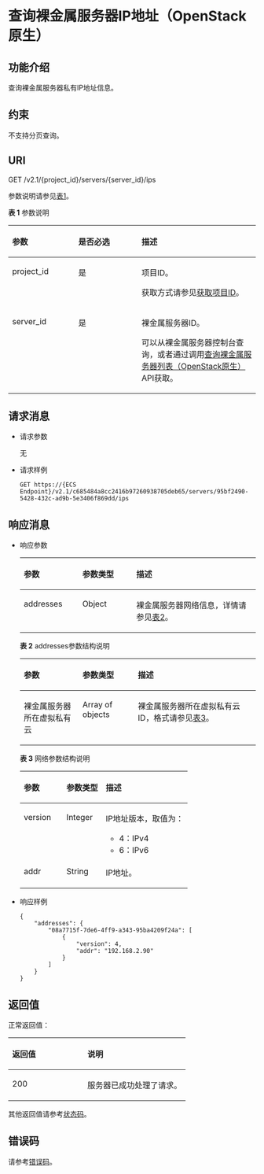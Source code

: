 # 查询裸金属服务器IP地址（OpenStack原生）<a name="ZH-CN_TOPIC_0053158696"></a>

## 功能介绍<a name="section53922917165259"></a>

查询裸金属服务器私有IP地址信息。

## 约束<a name="section64211377173223"></a>

不支持分页查询。

## URI<a name="section51121191165259"></a>

GET /v2.1/\{project\_id\}/servers/\{server\_id\}/ips

参数说明请参见[表1](#table1152617127395)。

**表 1**  参数说明

<a name="table1152617127395"></a>
<table><thead align="left"><tr id="row195261122394"><th class="cellrowborder" valign="top" width="26.742674267426747%" id="mcps1.2.4.1.1"><p id="p58268319165259"><a name="p58268319165259"></a><a name="p58268319165259"></a>参数</p>
</th>
<th class="cellrowborder" valign="top" width="25.532553255325535%" id="mcps1.2.4.1.2"><p id="p22113407165259"><a name="p22113407165259"></a><a name="p22113407165259"></a>是否必选</p>
</th>
<th class="cellrowborder" valign="top" width="47.724772477247726%" id="mcps1.2.4.1.3"><p id="p46355523165259"><a name="p46355523165259"></a><a name="p46355523165259"></a>描述</p>
</th>
</tr>
</thead>
<tbody><tr id="row6528101219392"><td class="cellrowborder" valign="top" width="26.742674267426747%" headers="mcps1.2.4.1.1 "><p id="p1217433165259"><a name="p1217433165259"></a><a name="p1217433165259"></a>project_id</p>
</td>
<td class="cellrowborder" valign="top" width="25.532553255325535%" headers="mcps1.2.4.1.2 "><p id="p31503226165259"><a name="p31503226165259"></a><a name="p31503226165259"></a>是</p>
</td>
<td class="cellrowborder" valign="top" width="47.724772477247726%" headers="mcps1.2.4.1.3 "><p id="p1624545165259"><a name="p1624545165259"></a><a name="p1624545165259"></a>项目ID。</p>
<p id="p652825144113"><a name="p652825144113"></a><a name="p652825144113"></a>获取方式请参见<a href="获取项目ID.md">获取项目ID</a>。</p>
</td>
</tr>
<tr id="row8528101220397"><td class="cellrowborder" valign="top" width="26.742674267426747%" headers="mcps1.2.4.1.1 "><p id="p43442641165259"><a name="p43442641165259"></a><a name="p43442641165259"></a>server_id</p>
</td>
<td class="cellrowborder" valign="top" width="25.532553255325535%" headers="mcps1.2.4.1.2 "><p id="p29193009165259"><a name="p29193009165259"></a><a name="p29193009165259"></a>是</p>
</td>
<td class="cellrowborder" valign="top" width="47.724772477247726%" headers="mcps1.2.4.1.3 "><p id="p15823538165259"><a name="p15823538165259"></a><a name="p15823538165259"></a><span id="text545971284716"><a name="text545971284716"></a><a name="text545971284716"></a>裸金属服务器</span><span id="text17459141214475"><a name="text17459141214475"></a><a name="text17459141214475"></a></span>ID。</p>
<p id="p29791113277"><a name="p29791113277"></a><a name="p29791113277"></a>可以从<span id="zh-cn_topic_0113746489_text013014803615"><a name="zh-cn_topic_0113746489_text013014803615"></a><a name="zh-cn_topic_0113746489_text013014803615"></a>裸金属服务器</span><span id="zh-cn_topic_0113746489_text10131448133612"><a name="zh-cn_topic_0113746489_text10131448133612"></a><a name="zh-cn_topic_0113746489_text10131448133612"></a></span>控制台查询，或者通过调用<a href="查询裸金属服务器列表（OpenStack原生）.md">查询裸金属服务器列表（OpenStack原生）</a>API获取。</p>
</td>
</tr>
</tbody>
</table>

## 请求消息<a name="section8194118165259"></a>

-   请求参数

    无

-   请求样例

    ```
    GET https://{ECS Endpoint}/v2.1/c685484a8cc2416b97260938705deb65/servers/95bf2490-5428-432c-ad9b-5e3406f869dd/ips
    ```


## 响应消息<a name="section58140617165259"></a>

-   响应参数

    <a name="table53480673143936"></a>
    <table><thead align="left"><tr id="row28382388143936"><th class="cellrowborder" valign="top" width="24.8%" id="mcps1.1.4.1.1"><p id="p59978491115233"><a name="p59978491115233"></a><a name="p59978491115233"></a>参数</p>
    </th>
    <th class="cellrowborder" valign="top" width="22.869999999999997%" id="mcps1.1.4.1.2"><p id="p26419641115233"><a name="p26419641115233"></a><a name="p26419641115233"></a>参数类型</p>
    </th>
    <th class="cellrowborder" valign="top" width="52.33%" id="mcps1.1.4.1.3"><p id="p64181866115233"><a name="p64181866115233"></a><a name="p64181866115233"></a>描述</p>
    </th>
    </tr>
    </thead>
    <tbody><tr id="row8940324143936"><td class="cellrowborder" valign="top" width="24.8%" headers="mcps1.1.4.1.1 "><p id="p53077645143936"><a name="p53077645143936"></a><a name="p53077645143936"></a>addresses</p>
    </td>
    <td class="cellrowborder" valign="top" width="22.869999999999997%" headers="mcps1.1.4.1.2 "><p id="p4322023143936"><a name="p4322023143936"></a><a name="p4322023143936"></a>Object</p>
    </td>
    <td class="cellrowborder" valign="top" width="52.33%" headers="mcps1.1.4.1.3 "><p id="p36857741143936"><a name="p36857741143936"></a><a name="p36857741143936"></a><span id="text185671317174716"><a name="text185671317174716"></a><a name="text185671317174716"></a>裸金属服务器</span><span id="text10567111744715"><a name="text10567111744715"></a><a name="text10567111744715"></a></span>网络信息，详情请参见<a href="#table56891490143956">表2</a>。</p>
    </td>
    </tr>
    </tbody>
    </table>

    **表 2**  addresses参数结构说明

    <a name="table56891490143956"></a>
    <table><thead align="left"><tr id="row33903869143956"><th class="cellrowborder" valign="top" width="24.86%" id="mcps1.2.4.1.1"><p id="p9236182413102"><a name="p9236182413102"></a><a name="p9236182413102"></a>参数</p>
    </th>
    <th class="cellrowborder" valign="top" width="23.51%" id="mcps1.2.4.1.2"><p id="p19238124121016"><a name="p19238124121016"></a><a name="p19238124121016"></a>参数类型</p>
    </th>
    <th class="cellrowborder" valign="top" width="51.629999999999995%" id="mcps1.2.4.1.3"><p id="p52411424141017"><a name="p52411424141017"></a><a name="p52411424141017"></a>描述</p>
    </th>
    </tr>
    </thead>
    <tbody><tr id="row33776430143956"><td class="cellrowborder" valign="top" width="24.86%" headers="mcps1.2.4.1.1 "><p id="p51536339143956"><a name="p51536339143956"></a><a name="p51536339143956"></a><span id="text58422614477"><a name="text58422614477"></a><a name="text58422614477"></a>裸金属服务器</span><span id="text10849265476"><a name="text10849265476"></a><a name="text10849265476"></a></span>所在虚拟私有云</p>
    </td>
    <td class="cellrowborder" valign="top" width="23.51%" headers="mcps1.2.4.1.2 "><p id="p13693953143956"><a name="p13693953143956"></a><a name="p13693953143956"></a>Array of objects</p>
    </td>
    <td class="cellrowborder" valign="top" width="51.629999999999995%" headers="mcps1.2.4.1.3 "><p id="p54366741143956"><a name="p54366741143956"></a><a name="p54366741143956"></a><span id="text16661620184711"><a name="text16661620184711"></a><a name="text16661620184711"></a>裸金属服务器</span><span id="text066152010471"><a name="text066152010471"></a><a name="text066152010471"></a></span>所在虚拟私有云ID，格式请参见<a href="#table22651992144025">表3</a>。</p>
    </td>
    </tr>
    </tbody>
    </table>

    **表 3**  网络参数结构说明

    <a name="table22651992144025"></a>
    <table><thead align="left"><tr id="row15576094144025"><th class="cellrowborder" valign="top" width="25.41%" id="mcps1.2.4.1.1"><p id="p355273111016"><a name="p355273111016"></a><a name="p355273111016"></a>参数</p>
    </th>
    <th class="cellrowborder" valign="top" width="23.419999999999998%" id="mcps1.2.4.1.2"><p id="p16554153131017"><a name="p16554153131017"></a><a name="p16554153131017"></a>参数类型</p>
    </th>
    <th class="cellrowborder" valign="top" width="51.17%" id="mcps1.2.4.1.3"><p id="p055523151012"><a name="p055523151012"></a><a name="p055523151012"></a>描述</p>
    </th>
    </tr>
    </thead>
    <tbody><tr id="row1498246144025"><td class="cellrowborder" valign="top" width="25.41%" headers="mcps1.2.4.1.1 "><p id="p54249095144025"><a name="p54249095144025"></a><a name="p54249095144025"></a>version</p>
    </td>
    <td class="cellrowborder" valign="top" width="23.419999999999998%" headers="mcps1.2.4.1.2 "><p id="p32100540144025"><a name="p32100540144025"></a><a name="p32100540144025"></a>Integer</p>
    </td>
    <td class="cellrowborder" valign="top" width="51.17%" headers="mcps1.2.4.1.3 "><p id="p16571197144025"><a name="p16571197144025"></a><a name="p16571197144025"></a>IP地址版本，取值为：</p>
    <a name="ul1882101316162"></a><a name="ul1882101316162"></a><ul id="ul1882101316162"><li>4：IPv4</li><li>6：IPv6</li></ul>
    </td>
    </tr>
    <tr id="row14923052144025"><td class="cellrowborder" valign="top" width="25.41%" headers="mcps1.2.4.1.1 "><p id="p807709144025"><a name="p807709144025"></a><a name="p807709144025"></a>addr</p>
    </td>
    <td class="cellrowborder" valign="top" width="23.419999999999998%" headers="mcps1.2.4.1.2 "><p id="p65424470144025"><a name="p65424470144025"></a><a name="p65424470144025"></a>String</p>
    </td>
    <td class="cellrowborder" valign="top" width="51.17%" headers="mcps1.2.4.1.3 "><p id="p39086769144025"><a name="p39086769144025"></a><a name="p39086769144025"></a>IP地址。</p>
    </td>
    </tr>
    </tbody>
    </table>


-   响应样例

    ```
    {
        "addresses": {
            "08a7715f-7de6-4ff9-a343-95ba4209f24a": [
                {
                    "version": 4,
                    "addr": "192.168.2.90"
                }
            ]
        }
    }
    ```


## 返回值<a name="section7610951"></a>

正常返回值：

<a name="zh-cn_topic_0106040941_table753804619176"></a>
<table><thead align="left"><tr id="zh-cn_topic_0106040941_row10735134615172"><th class="cellrowborder" valign="top" width="42.42%" id="mcps1.1.3.1.1"><p id="zh-cn_topic_0106040941_p19735204616177"><a name="zh-cn_topic_0106040941_p19735204616177"></a><a name="zh-cn_topic_0106040941_p19735204616177"></a>返回值</p>
</th>
<th class="cellrowborder" valign="top" width="57.58%" id="mcps1.1.3.1.2"><p id="zh-cn_topic_0106040941_p207355465176"><a name="zh-cn_topic_0106040941_p207355465176"></a><a name="zh-cn_topic_0106040941_p207355465176"></a>说明</p>
</th>
</tr>
</thead>
<tbody><tr id="zh-cn_topic_0106040941_row1473514621713"><td class="cellrowborder" valign="top" width="42.42%" headers="mcps1.1.3.1.1 "><p id="zh-cn_topic_0106040941_p13735144611178"><a name="zh-cn_topic_0106040941_p13735144611178"></a><a name="zh-cn_topic_0106040941_p13735144611178"></a>200</p>
</td>
<td class="cellrowborder" valign="top" width="57.58%" headers="mcps1.1.3.1.2 "><p id="zh-cn_topic_0106040941_p207351246161711"><a name="zh-cn_topic_0106040941_p207351246161711"></a><a name="zh-cn_topic_0106040941_p207351246161711"></a>服务器已成功处理了请求。</p>
</td>
</tr>
</tbody>
</table>

其他返回值请参考[状态码](状态码.md)。

## 错误码<a name="section14752650154917"></a>

请参考[错误码](错误码.md)。

